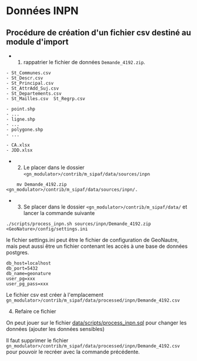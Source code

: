 # Données INPN

## Procédure de création d'un fichier csv destiné au module d'import

-  1) rappatrier le fichier de données `Demande_4192.zip`.

```
- St_Communes.csv
- St_Descr.csv
- St_Principal.csv
- St_AttrAdd_Suj.csv
- St_Departements.csv
- St_Mailles.csv  St_Regrp.csv

- point.shp
- ...
- ligne.shp
- ...
- polygone.shp
- ...

- CA.xlsx   
- JDD.xlsx  
```

- 2)  Le placer dans le dossier `<gn_modulator>/contrib/m_sipaf/data/sources/inpn`

```
    mv Demande_4192.zip <gn_modulator>/contrib/m_sipaf/data/sources/inpn/.
```

- 3) Se placer dans le dossier `<gn_modulator>/contrib/m_sipaf/data/` et lancer la commande suivante


```
./scripts/process_inpn.sh sources/inpn/Demande_4192.zip <GeoNature>/config/settings.ini
```

le fichier settings.ini peut être le fichier de configuration de GeoNautre, mais peut aussi être un fichier contenant les accès à une base de données postgres.

```
db_host=localhost
db_port=5432
db_name=geonature
user_pg=xxx
user_pg_pass=xxx
```

Le fichier csv est créer à l'emplacement `gn_modulator>/contrib/m_sipaf/data/processed/inpn/Demande_4192.csv`

4) Refaire ce fichier

On peut jouer sur le fichier [data/scripts/process_inpn.sql](../data/scripts/process_inpn.sql) pour changer les données (ajouter les données sensibles)

Il faut supprimer le fichier `gn_modulator>/contrib/m_sipaf/data/processed/inpn/Demande_4192.csv` pour pouvoir le recréer avec la commande précédente.